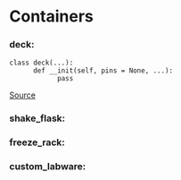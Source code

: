 # Containers

### deck:
```
class deck(...):
      def __init(self, pins = None, ...):
            pass
```
[Source](https://www.google.com)

### shake_flask:

### freeze_rack:

### custom_labware:
